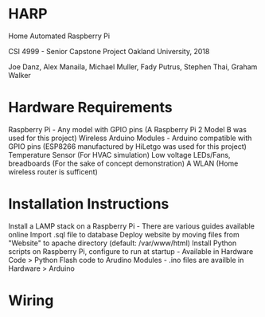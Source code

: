 # HARP
Home Automated Raspberry Pi

CSI 4999 - Senior Capstone Project
Oakland University, 2018

Joe Danz, Alex Manaila, Michael Muller, Fady Putrus, Stephen Thai, Graham Walker

# Hardware Requirements
Raspberry Pi - Any model with GPIO pins (A Raspberry Pi 2 Model B was used for this project)
Wireless Arduino Modules - Arduino compatible with GPIO pins (ESP8266 manufactured by HiLetgo was used for this project)
Temperature Sensor (For HVAC simulation)
Low voltage LEDs/Fans, breadboards (For the sake of concept demonstration)
A WLAN (Home wireless router is sufficent)

# Installation Instructions
Install a LAMP stack on a Raspberry Pi - There are various guides available online
Import .sql file to database
Deploy website by moving files from "Website" to apache directory (default: /var/www/html)
Install Python scripts on Raspberry Pi, configure to run at startup - Available in Hardware Code > Python
Flash code to Arudino Modules - .ino files are availble in Hardware > Arduino

# Wiring
